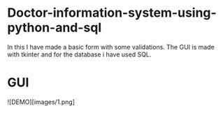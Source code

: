 # Doctor-information-system-using-python-and-sql
In this I have made a basic form with some validations. The GUI is made with tkinter and for the database i have used SQL.
# GUI
![DEMO][images/1.png]
